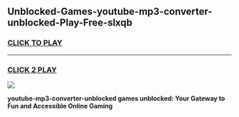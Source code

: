 
## Unblocked-Games-youtube-mp3-converter-unblocked-Play-Free-slxqb
<h3>
<a href="https://premium76.site?title=youtube-mp3-converter-unblocked&ref=21A">CLICK TO PLAY</a></h3>
<hr>

<h3>
<a href="https://premium76.site?title=youtube-mp3-converter-unblocked&ref=21A">CLICK 2 PLAY</a>
  
</h3>

<a href="https://premium76.site?title=youtube-mp3-converter-unblocked&ref=21A"><img src="https://clearcache.store/games.png"></a>


**youtube-mp3-converter-unblocked games unblocked: Your Gateway to Fun and Accessible Online Gaming**
